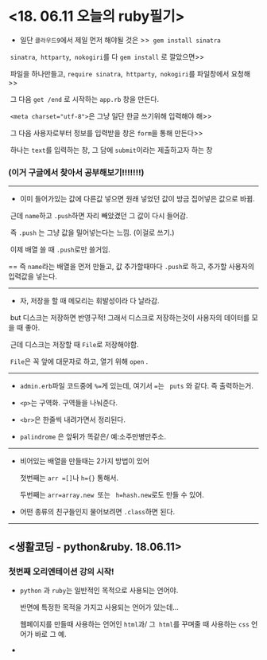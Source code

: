 # <18. 06.11 오늘의 ruby필기>



- 일단 `클라우드9`에서 제일 먼저 해야될 것은 >>` gem install sinatra`

​       `sinatra`,` httparty`,` nokogiri`를 다 `gem install` 로 깔았으면>>

​       파일을 하나만들고,  `require sinatra`,` httparty`,` nokogiri`를 파일창에서 요청해>>

​       그 다음 `get /end` 로 시작하는 `app.rb` 창을 만든다. 

​        `<meta charset="utf-8">`은 그냥 일단 한글 쓰기위해 입력해야 해>>

​       그 다음 사용자로부터 정보를 입력받을 창은 `form`을 통해 만든다>>

​       하나는 `text`를 입력하는 창, 그 담에 `submit`이라는 제출하고자 하는 창

### (이거 구글에서 찾아서 공부해보기!!!!!!!)



------------------------------------------------------------------------------------------------------------------------



- 이미 들어가있는 값에  다른값 넣으면  원래 넣었던 값이 방금 집어넣은 값으로 바뀜.

​       근데 `name`하고 `.push`하면 자리 빼았겼던 그 값이 다시 들어감.

​      즉 `.push` 는 그냥 값을 밀어넣는다는 느낌.  (이걸로 쓰기.)

​      이제 배열 쓸 때 `.push`로만 쓸거임.

== 즉 `name`라는 배열을 먼저 만들고,  값 추가할때마다 `.push`로 하고, 추가할 사용자의 입력값을 넣는다.



----------------------------------------------



- 자, 저장을 할 때 메모리는 휘발성이라  다 날라감.

​       but  디스크는 저장하면 반영구적! 그래서 디스크로 저장하는것이 사용자의 데이터를 모을 때 좋아.

​      근데  디스크는 저장할 때 `File`로 저장해야함.

​      `File`은 꼭 앞에 대문자로 하고, 열기 위해 `open` .



------------------------------------



-  `admin.erb`파일 코드중에 `%=`게 있는데, 여기서 `=`는 ` puts` 와 같다. 즉 출력하는거.

- `<p>`는 구역화. 구역들을 나눠준다.

- `<br>`은 한줄씩 내려가면서 정리된다.

- `palindrome` 은 앞뒤가 똑같은/ 예:소주만병만주소.

  

---------------------------------------------



- 비어있는 배열을 만들때는 2가지 방법이 있어

  첫번째는  `arr =[]`나 `h={}` 통해서.

  두번째는 `arr=array.new `또는  ` h=hash.new`로도 만들 수 있어.

  

- 어떤 종류의 친구들인지 물어보려면 `.class`하면 된다.

  

-----------------------------------------------------------------------



## <생활코딩 - python&ruby. 18.06.11>



### 첫번째 오리엔테이션 강의 시작!

- `python` 과 `ruby`는 일반적인 목적으로 사용되는 언어야. 

  반면에 특정한 목적을 가지고 사용되는 언어가 있는데...

  웹페이지를 만들때 사용하는 언어인 `html`과/  그` html`를 꾸며줄 때 사용하는 `css` 언어가 바로 그 예. 

- 







